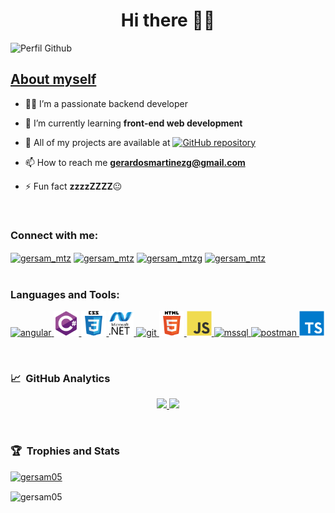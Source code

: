 <h1 align="center">Hi there 👋🏻</h1>

![Perfil Github](https://github.com/GerSam05/GerSam05/assets/146037370/5a04087a-d785-4dc8-a770-dd291de32d8b)
</p>

## [About myself](🟦) 
    
- 👨‍💻 I’m a passionate backend developer
  
- 📝 I’m currently learning **front-end web development**
  
- 📁 All of my projects are available at [![GitHub repository](https://img.shields.io/badge/repository-github-orange)](https://github.com/GerSam05?tab=repositories)
  
- 📫 How to reach me **gerardosmartinezg@gmail.com**

- ⚡ Fun fact **zzzzZZZZ**😐
  
<br>
<h3 align="left">Connect with me:</h3>
<p align="left">
  <a href="https://twitter.com/gersam_mtz" target="blank"><img align="center" src="https://raw.githubusercontent.com/rahuldkjain/github-profile-readme-generator/master/src/images/icons/Social/twitter.svg" alt="gersam_mtz" height="30" width="40" /></a>
  <a href="https://stackoverflow.com/" target="blank"><img align="center" src="https://raw.githubusercontent.com/rahuldkjain/github-profile-readme-generator/master/src/images/icons/Social/stack-overflow.svg" alt="gersam_mtz" height="30" width="40" /></a>
  <a href="https://instagram.com/gersam_mtzg" target="blank"><img align="center" src="https://raw.githubusercontent.com/rahuldkjain/github-profile-readme-generator/master/src/images/icons/Social/instagram.svg" alt="gersam_mtzg" height="30" width="40" /></a>
  <a href="https://www.youtube.com/channel/UCSFvEXlm1fmIjiotoi1VxJg" target="blank"><img align="center" src="https://raw.githubusercontent.com/rahuldkjain/github-profile-readme-generator/master/src/images/icons/Social/youtube.svg" alt="gersam_mtz" height="30" width="40" /></a>
<br><br>

<h3 align="left">Languages and Tools:</h3>
<p align="left"> <a href="https://angular.io" target="_blank" rel="noreferrer"> <img src="https://angular.io/assets/images/logos/angular/angular.svg" alt="angular" width="40" height="40"/> </a> <a href="https://www.w3schools.com/cs/" target="_blank" rel="noreferrer"> <img src="https://raw.githubusercontent.com/devicons/devicon/master/icons/csharp/csharp-original.svg" alt="csharp" width="40" height="40"/> </a> <a href="https://www.w3schools.com/css/" target="_blank" rel="noreferrer"> <img src="https://raw.githubusercontent.com/devicons/devicon/master/icons/css3/css3-original-wordmark.svg" alt="css3" width="40" height="40"/> </a> <a href="https://dotnet.microsoft.com/" target="_blank" rel="noreferrer"> <img src="https://raw.githubusercontent.com/devicons/devicon/master/icons/dot-net/dot-net-original-wordmark.svg" alt="dotnet" width="40" height="40"/> </a> <a href="https://git-scm.com/" target="_blank" rel="noreferrer"> <img src="https://www.vectorlogo.zone/logos/git-scm/git-scm-icon.svg" alt="git" width="40" height="40"/> </a> <a href="https://www.w3.org/html/" target="_blank" rel="noreferrer"> <img src="https://raw.githubusercontent.com/devicons/devicon/master/icons/html5/html5-original-wordmark.svg" alt="html5" width="40" height="40"/> </a> <a href="https://developer.mozilla.org/en-US/docs/Web/JavaScript" target="_blank" rel="noreferrer"> <img src="https://raw.githubusercontent.com/devicons/devicon/master/icons/javascript/javascript-original.svg" alt="javascript" width="40" height="40"/> </a> <a href="https://www.microsoft.com/en-us/sql-server" target="_blank" rel="noreferrer"> <img src="https://www.svgrepo.com/show/303229/microsoft-sql-server-logo.svg" alt="mssql" width="40" height="40"/> </a> <a href="https://postman.com" target="_blank" rel="noreferrer"> <img src="https://www.vectorlogo.zone/logos/getpostman/getpostman-icon.svg" alt="postman" width="40" height="40"/> </a> <a href="https://www.typescriptlang.org/" target="_blank" rel="noreferrer"> <img src="https://raw.githubusercontent.com/devicons/devicon/master/icons/typescript/typescript-original.svg" alt="typescript" width="40" height="40"/> </a> </p>
<br>

### 📈 &nbsp;GitHub Analytics
    
<p align="center">
  <a href="https://github.com/GerSam05">
    <img height="180em" src="https://github-readme-stats-eight-theta.vercel.app/api?username=GerSam05&show_icons=true&theme=algolia&include_all_commits=true&count_private=true"/>
    <img height="180em" src="https://github-readme-stats-eight-theta.vercel.app/api/top-langs/?username=GerSam05&layout=compact&langs_count=8&theme=algolia"/>
  </a>
</p>
<br>
     
### 🏆 &nbsp;Trophies and Stats
    
<p align="left"> <a href="https://github.com/ryo-ma/github-profile-trophy"><img src="https://github-profile-trophy.vercel.app/?username=gersam05" alt="gersam05" /></a> </p>
<p><img align="center" src="https://github-readme-streak-stats.herokuapp.com/?user=gersam05&" alt="gersam05" /></p> 
<br>
